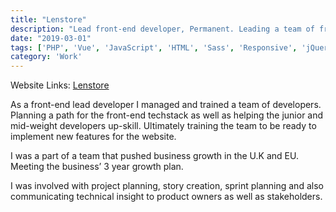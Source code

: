 ```yaml
---
title: "Lenstore"
description: "Lead front-end developer, Permanent. Leading a team of front-end develoeprs to help build and improve the existing website across UK, France, Germany and more...."
date: "2019-03-01"
tags: ['PHP', 'Vue', 'JavaScript', 'HTML', 'Sass', 'Responsive', 'jQuery']
category: 'Work'
---
```


Website Links: [Lenstore](https://www.lenstore.co.uk)

As a front-end lead developer I managed and trained a team of developers. Planning a path for the front-end techstack as well as helping the junior and mid-weight developers up-skill. Ultimately training the team to be ready to implement new features for the website.

I was a part of a team that pushed business growth in the U.K and EU. Meeting the business’ 3 year growth plan.

I was involved with project planning, story creation, sprint planning and also communicating technical insight to product owners as well as stakeholders.